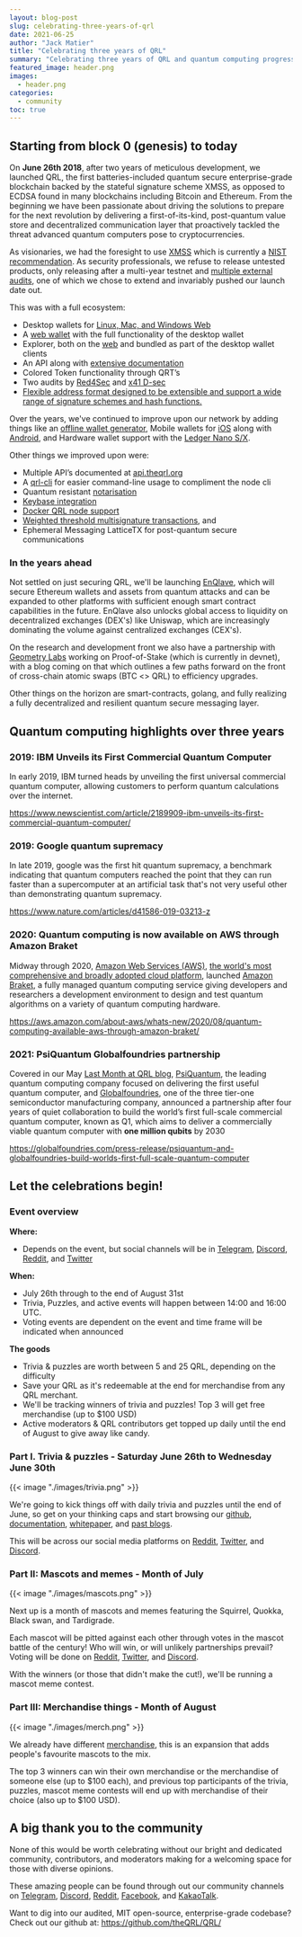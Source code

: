 ```yaml
---
layout: blog-post
slug: celebrating-three-years-of-qrl
date: 2021-06-25
author: "Jack Matier"
title: "Celebrating three years of QRL"
summary: "Celebrating three years of QRL and quantum computing progress since QRL genesis."
featured_image: header.png
images: 
  - header.png
categories:
  - community
toc: true
---
```



## Starting from block 0 (genesis) to today

On **June 26th 2018**, after two years of meticulous development, we launched QRL, the first batteries-included quantum secure enterprise-grade blockchain backed by the stateful signature scheme XMSS, as opposed to ECDSA found in many blockchains including Bitcoin and Ethereum. From the beginning we have been passionate about driving the solutions to prepare for the next revolution by delivering a first-of-its-kind, post-quantum value store and decentralized communication layer that proactively tackled the threat advanced quantum computers pose to cryptocurrencies.

As visionaries, we had the foresight to use [XMSS](https://tools.ietf.org/html/rfc8391) which is currently a [NIST recommendation](https://nvlpubs.nist.gov/nistpubs/SpecialPublications/NIST.SP.800-208-draft.pdf). As security professionals, we refuse to release untested products, only releasing after a multi-year testnet and [multiple external audits](https://github.com/theQRL/audits/), one of which we chose to extend and invariably pushed our launch date out. 

This was with a full ecosystem:

* Desktop wallets for [Linux, Mac, and Windows Web](https://github.com/theQRL/qrl-wallet/releases/latest)
* A [web wallet](https://wallet.theqrl.org) with the full functionality of the desktop wallet
* Explorer, both on the [web](https://explorer.theqrl.org) and bundled as part of the desktop wallet clients
* An API along with [extensive documentation](https://docs.theqrl.org)
* Colored Token functionality through QRT’s
* Two audits by [Red4Sec](/blog/red4sec-security-audit-concludes-a-summary) and [x41 D-sec](https://github.com/theQRL/audits/blob/master/X41-theQRL-Review-2018-Final-Report.pdf)
* [Flexible address format designed to be extensible and support a wide range of signature schemes and hash functions.](https://docs.theqrl.org/developers/address/)

Over the years, we've continued to improve upon our network by adding things like an [offline wallet generator](https://github.com/theQRL/offline-wallet-generator), Mobile wallets for [iOS](https://apps.apple.com/us/app/qrl-wallet/id1458620542) along with [Android](https://play.google.com/store/apps/details?id=com.theqrl&hl=en), and Hardware wallet support with the [Ledger Nano S/X](https://support.ledger.com/hc/en-us/articles/360019184453-Quantum-Resistant-Ledger-QRL-). 

Other things we improved upon were:

* Multiple API’s documented at [api.theqrl.org](https://api.theqrl.org)
* A [qrl-cli](https://docs.theqrl.org/developers/qrl-cli/) for easier command-line usage to compliment the node cli
* Quantum resistant [notarisation](https://docs.theqrl.org/tools/notarisation/)
* [Keybase integration](https://docs.theqrl.org/tools/keybase/)
* [Docker QRL node support](https://hub.docker.com/r/qrledger/qrl-docker)
* [Weighted threshold multisignature transactions](/features/multisig), and
* Ephemeral Messaging LatticeTX for post-quantum secure communications

### In the years ahead

Not settled on just securing QRL, we'll be launching [EnQlave](https://enqlave.io), which will secure Ethereum wallets and assets from quantum attacks and can be expanded to other platforms with sufficient enough smart contract capabilities in the future. EnQlave also unlocks global access to liquidity on decentralized exchanges (DEX's) like Uniswap, which are increasingly dominating the volume against centralized exchanges (CEX's).

On the research and development front we also have a partnership with [Geometry Labs](/blog/insight-researchers-partners-with-the-quantum-resistant-ledger/) working on Proof-of-Stake (which is currently in devnet), with a blog coming on that which outlines a few paths forward on the front of cross-chain atomic swaps (BTC <> QRL) to efficiency upgrades.

Other things on the horizon are smart-contracts, golang, and fully realizing a fully decentralized and resilient quantum secure messaging layer.

## Quantum computing highlights over three years

### 2019: IBM Unveils its First Commercial Quantum Computer

In early 2019, IBM turned heads by unveiling the first universal commercial quantum computer, allowing customers to perform quantum calculations over the internet. 

https://www.newscientist.com/article/2189909-ibm-unveils-its-first-commercial-quantum-computer/

### 2019: Google quantum supremacy

In late 2019, google was the first hit quantum supremacy, a benchmark indicating that quantum computers reached the point that they can run faster than a supercomputer at an artificial task that's not very useful other than demonstrating quantum supremacy.

https://www.nature.com/articles/d41586-019-03213-z

### 2020: Quantum computing is now available on AWS through Amazon Braket

Midway through 2020, [Amazon Web Services (AWS)](https://aws.amazon.com/), [the world's most comprehensive and broadly adopted cloud platform](https://aws.amazon.com/what-is-aws/), launched [Amazon Braket](https://aws.amazon.com/braket/), a fully managed quantum computing service giving developers and researchers a development environment to design and test quantum algorithms on a variety of quantum computing hardware. 

https://aws.amazon.com/about-aws/whats-new/2020/08/quantum-computing-available-aws-through-amazon-braket/

### 2021: PsiQuantum Globalfoundries partnership

Covered in our May [Last Month at QRL blog](/blog/last-month-at-qrl-may-2021/#quantum-news-globalfoundries-and-psiquantum-partner-on-full-scale-quantum-computer), [PsiQuantum](https://psiquantum.com/), the leading quantum computing company focused on delivering the first useful quantum computer, and [Globalfoundries](https://www.globalfoundries.com/), one of the three tier-one semiconductor manufacturing company, announced a partnership after four years of quiet collaboration to build the world’s first full-scale commercial quantum computer, known as Q1, which aims to deliver a commercially viable quantum computer with **one million qubits** by 2030

https://globalfoundries.com/press-release/psiquantum-and-globalfoundries-build-worlds-first-full-scale-quantum-computer

## Let the celebrations begin!

### Event overview

**Where:** 

- Depends on the event, but social channels will be in [Telegram](/telegram), [Discord](/discord), [Reddit](/reddit), and [Twitter](/twitter)

**When:** 

- July 26th through to the end of August 31st
- Trivia, Puzzles, and active events will happen between 14:00 and 16:00 UTC.
- Voting events are dependent on the event and time frame will be indicated when announced

**The goods**

- Trivia & puzzles are worth between 5 and 25 QRL, depending on the difficulty
- Save your QRL as it's redeemable at the end for merchandise from any QRL merchant.
- We'll be tracking winners of trivia and puzzles! Top 3 will get free merchandise (up to $100 USD)
- Active moderators & QRL contributors get topped up daily until the end of August to give away like candy.

### Part I. Trivia & puzzles - Saturday June 26th to Wednesday June 30th

{{< image "./images/trivia.png" >}}

We're going to kick things off with daily trivia and puzzles until the end of June, so get on your thinking caps and start browsing our [github](https://github.com/theQRL/), [documentation](https://docs.theqrl.org), [whitepaper](https://github.com/theQRL/Whitepaper/blob/master/QRL_whitepaper.pdf), and [past blogs](https://theqrl.org/blog/).

This will be across our social media platforms on [Reddit](/reddit), [Twitter](/twitter), and [Discord](/discord).

### Part II: Mascots and memes - Month of July

{{< image "./images/mascots.png" >}}

Next up is a month of mascots and memes featuring the Squirrel, Quokka, Black swan, and Tardigrade. 

Each mascot will be pitted against each other through votes in the mascot battle of the century! Who will win, or will unlikely partnerships prevail? Voting will be done on [Reddit](/reddit), [Twitter](/twitter), and [Discord](/discord).

With the winners (or those that didn't make the cut!), we'll be running a mascot meme contest.

### Part III: Merchandise things - Month of August

{{< image "./images/merch.png" >}}

We already have different [merchandise](/blog/newqrl-merchandise-design-contest-entries/), this is an expansion that adds people's favourite mascots to the mix.

The top 3 winners can win their own merchandise or the merchandise of someone else (up to $100 each), and previous top participants of the trivia, puzzles, mascot meme contests will end up with merchandise of their choice (also up to $100 USD). 

## A big thank you to the community

None of this would be worth celebrating without our bright and dedicated community, contributors, and moderators making for a welcoming space for those with diverse opinions.

These amazing people can be found through out our community channels on [Telegram](/telegram), [Discord](/discord), [Reddit](/reddit), [Facebook](/facebook), and [KakaoTalk](/kakaotalk).

Want to dig into our audited, MIT open-source, enterprise-grade codebase? Check out our github at: https://github.com/theQRL/QRL/